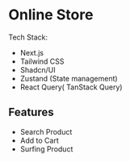 # Online Store
Tech Stack:
- Next.js
- Tailwind CSS
- Shadcn/UI
- Zustand (State management)
- React Query( TanStack Query)

## Features

 - Search Product 
 - Add to Cart 
 - Surfing Product 
